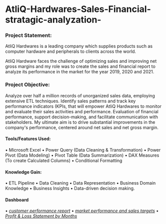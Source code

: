 # AtliQ-Hardwares-Sales-Financial-stratagic-analyzation-

### Project Statement: 
AtliQ Hardwares is a leading company which supplies products such as computer hardware and peripherals to clients across the world.

AtliQ Hardware faces the challenge of optimizing sales and improving net gross margins and my role was to create the sales and financial report to analyze its performance in the market for the year 2019, 2020 and 2021.

### Project Objective:
Analyze over half a million records of unorganized sales data, employing extensive ETL techniques. Identify sales patterns and track key performance indicators (KPIs, that will empower AtliQ Hardwares to monitor and evaluate their sales activities and performance. Evaluation of financial performance, support decision-making, and facilitate communication with stakeholders.
My ultimate aim is to drive substantial improvements in the company's performance, centered around net sales and net gross margin.

#### Tools/Features Used:
• Microsoft Excel
• Power Query (Data Cleaning & Transformation)
• Power Pivot (Data Modeling)
• Pivot Table (Data Summarization)
• DAX Measures (To create Calculated Columns)
• Conditional Formatting

#### Knowledge Gain:
• ETL Pipeline
• Data Cleaning
• Data Representation
• Business Domain Knowledge
• Business Insights
• Data-driven decision making.

#### Dashboard
• _[customer performance report]([https://github.com/KirandeepMarala/Excel-Sales_Analysis/blob/main/Customer%20Performance%20Report.pdf](https://github.com/MokabbirMisho/AtliQ-Hardwares-Sales-Financial-stratagic-analyzation-/blob/main/Customer%20Performance%20Report.pdf)https://github.com/MokabbirMisho/AtliQ-Hardwares-Sales-Financial-stratagic-analyzation-/blob/main/Customer%20Performance%20Report.pdf)_
• _[market performance and sales targets]([[https://github.com/KirandeepMarala/Excel-Sales_Analysis/blob/main/Customer%20Performance%20Report.pdf](https://github.com/MokabbirMisho/AtliQ-Hardwares-Sales-Financial-stratagic-analyzation-/blob/main/Customer%20Performance%20Report.pdf)https://github.com/MokabbirMisho/AtliQ-Hardwares-Sales-Financial-stratagic-analyzation-/blob/main/Customer%20Performance%20Report.pdf](https://github.com/MokabbirMisho/AtliQ-Hardwares-Sales-Financial-stratagic-analyzation-/blob/main/Market%20Performance%20vs%20Target.pdf)https://github.com/MokabbirMisho/AtliQ-Hardwares-Sales-Financial-stratagic-analyzation-/blob/main/Market%20Performance%20vs%20Target.pdf)_
• _[Profit & Loss Statement by Months]([[[https://github.com/KirandeepMarala/Excel-Sales_Analysis/blob/main/Customer%20Performance%20Report.pdf](https://github.com/MokabbirMisho/AtliQ-Hardwares-Sales-Financial-stratagic-analyzation-/blob/main/Customer%20Performance%20Report.pdf)https://github.com/MokabbirMisho/AtliQ-Hardwares-Sales-Financial-stratagic-analyzation-/blob/main/Customer%20Performance%20Report.pdf](https://github.com/MokabbirMisho/AtliQ-Hardwares-Sales-Financial-stratagic-analyzation-/blob/main/Market%20Performance%20vs%20Target.pdf)https://github.com/MokabbirMisho/AtliQ-Hardwares-Sales-Financial-stratagic-analyzation-/blob/main/Market%20Performance%20vs%20Target.pdf](https://github.com/MokabbirMisho/AtliQ-Hardwares-Sales-Financial-stratagic-analyzation-/blob/main/Profit%20%26%20Loss%20Statement%20by%20Months.pdf)https://github.com/MokabbirMisho/AtliQ-Hardwares-Sales-Financial-stratagic-analyzation-/blob/main/Profit%20%26%20Loss%20Statement%20by%20Months.pdf)_



